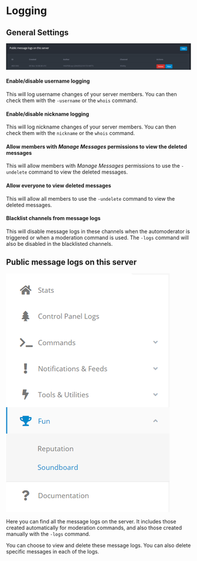# Logging

## General Settings

![](<../.gitbook/assets/Capture (7).PNG>)

#### Enable/disable username logging

This will log username changes of your server members. You can then check them with the `-username` or the `whois` command.

#### Enable/disable nickname logging

This will log nickname changes of your server members. You can then check them with the `nickname` or the `whois` command.

#### Allow members with _Manage Messages_ permissions to view the deleted messages

This will allow members with _Manage Messages_ permissions to use the `-undelete` command to view the deleted messages.

#### Allow everyone to view deleted messages

This will allow all members to use the `-undelete` command to view the deleted messages.

#### Blacklist channels from message logs

This will disable message logs in these channels when the automoderator is triggered or when a moderation command is used. The `-logs` command will also be disabled in the blacklisted channels.

## Public message logs on this server

![](<../.gitbook/assets/Capture (8).PNG>)

Here you can find all the message logs on the server. It includes those created automatically for moderation commands, and also those created manually with the `-logs` command.

You can choose to view and delete these message logs. You can also delete specific messages in each of the logs.
